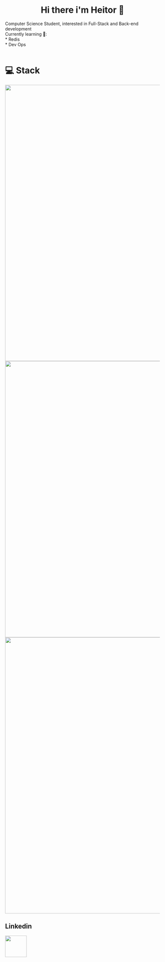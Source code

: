 <h1 align = "center"> Hi there i'm Heitor 👋 </h1>
Computer Science Student, interested in Full-Stack and Back-end development
<br>
 Currently learning 🔎:
 <br>
* Redis
<br>
* Dev Ops
<div style="display: inlineblock"><br>
<h1> 💻 Stack </h1>
<div align="left">
  <img src="https://skillicons.dev/icons?i=java,kotlin,bash,javascript,typescript,py,nodejs,go,cpp,spring,redis" width="900"/>
  <br>
  <img src="https://skillicons.dev/icons?i=javascript,typescript,html,css,express,nextjs,tailwind,html,css,styledcomponents" width="900"/>
</div>
</div>
<div align="left">
  <img src="https://skillicons.dev/icons?i=mysql,postgres,androidstudio,dynamodb,azure,vercel,fastapi,docker,git,aws,arduino,postman,linux,mongodb" width="900"/>
</div>

<h2>Linkedin</h2>
<div>
   <a href="https://www.linkedin.com/in/heitorhsantos/" target="_blank"><img src="https://skillicons.dev/icons?i=linkedin" width="70"/></a>
</div>
